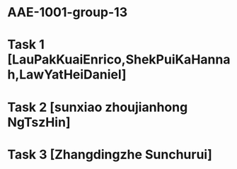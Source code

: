 # AAE-1001-group-13
# Task 1 [LauPakKuaiEnrico,ShekPuiKaHannah,LawYatHeiDaniel]
# Task 2 [sunxiao zhoujianhong NgTszHin]
# Task 3 [Zhangdingzhe Sunchurui]
